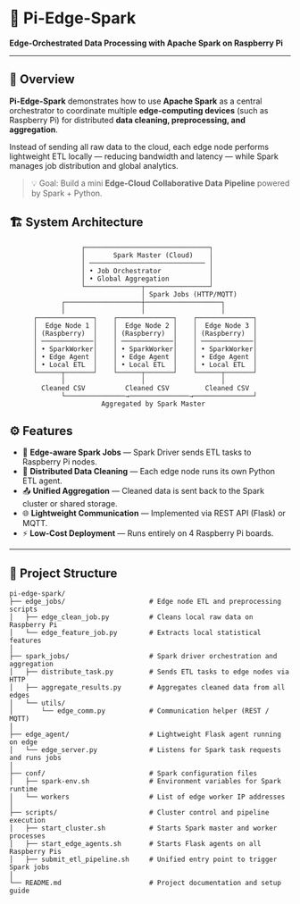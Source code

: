 # 🧠 Pi-Edge-Spark  
**Edge-Orchestrated Data Processing with Apache Spark on Raspberry Pi**

---

## 📘 Overview
**Pi-Edge-Spark** demonstrates how to use **Apache Spark** as a central orchestrator to coordinate multiple **edge-computing devices** (such as Raspberry Pi) for distributed **data cleaning, preprocessing, and aggregation**.

Instead of sending all raw data to the cloud, each edge node performs lightweight ETL locally — reducing bandwidth and latency — while Spark manages job distribution and global analytics.

> 💡 Goal: Build a mini **Edge-Cloud Collaborative Data Pipeline** powered by Spark + Python.

## 🏗️ System Architecture

```text
                  ┌───────────────────────────────┐
                  │       Spark Master (Cloud)    │
                  │ ───────────────────────────── │
                  │ • Job Orchestrator            │
                  │ • Global Aggregation          │
                  └──────────────┬────────────────┘
                                 │ Spark Jobs (HTTP/MQTT)
             ┌───────────────────┼───────────────────┐
             │                   │                   │
      ┌──────────────┐    ┌──────────────┐    ┌──────────────┐
      │  Edge Node 1 │    │  Edge Node 2 │    │  Edge Node 3 │
      │ (Raspberry)  │    │ (Raspberry)  │    │ (Raspberry)  │
      │ ─────────────│    │ ─────────────│    │ ─────────────│
      │ • SparkWorker│    │ • SparkWorker│    │ • SparkWorker│
      │ • Edge Agent │    │ • Edge Agent │    │ • Edge Agent │
      │ • Local ETL  │    │ • Local ETL  │    │ • Local ETL  │
      └──────┬───────┘    └──────┬───────┘    └──────┬───────┘
             │                   │                   │
        Cleaned CSV          Cleaned CSV         Cleaned CSV
             └───────────────→───────────────→───────────────┘
                       Aggregated by Spark Master
```

## ⚙️ Features
- 🧩 **Edge-aware Spark Jobs** — Spark Driver sends ETL tasks to Raspberry Pi nodes.  
- 🧮 **Distributed Data Cleaning** — Each edge node runs its own Python ETL agent.  
- 📤 **Unified Aggregation** — Cleaned data is sent back to the Spark cluster or shared storage.  
- 🌐 **Lightweight Communication** — Implemented via REST API (Flask) or MQTT.  
- ⚡ **Low-Cost Deployment** — Runs entirely on 4 Raspberry Pi boards.  

---

## 📂 Project Structure

```text
pi-edge-spark/
├── edge_jobs/                     # Edge node ETL and preprocessing scripts
│   ├── edge_clean_job.py          # Cleans local raw data on Raspberry Pi
│   └── edge_feature_job.py        # Extracts local statistical features
│
├── spark_jobs/                    # Spark driver orchestration and aggregation
│   ├── distribute_task.py         # Sends ETL tasks to edge nodes via HTTP
│   ├── aggregate_results.py       # Aggregates cleaned data from all edges
│   └── utils/
│       └── edge_comm.py           # Communication helper (REST / MQTT)
│
├── edge_agent/                    # Lightweight Flask agent running on edge
│   └── edge_server.py             # Listens for Spark task requests and runs jobs
│
├── conf/                          # Spark configuration files
│   ├── spark-env.sh               # Environment variables for Spark runtime
│   └── workers                    # List of edge worker IP addresses
│
├── scripts/                       # Cluster control and pipeline execution
│   ├── start_cluster.sh           # Starts Spark master and worker processes
│   ├── start_edge_agents.sh       # Starts Flask agents on all Raspberry Pis
│   ├── submit_etl_pipeline.sh     # Unified entry point to trigger Spark jobs
│
└── README.md                      # Project documentation and setup guide
```
